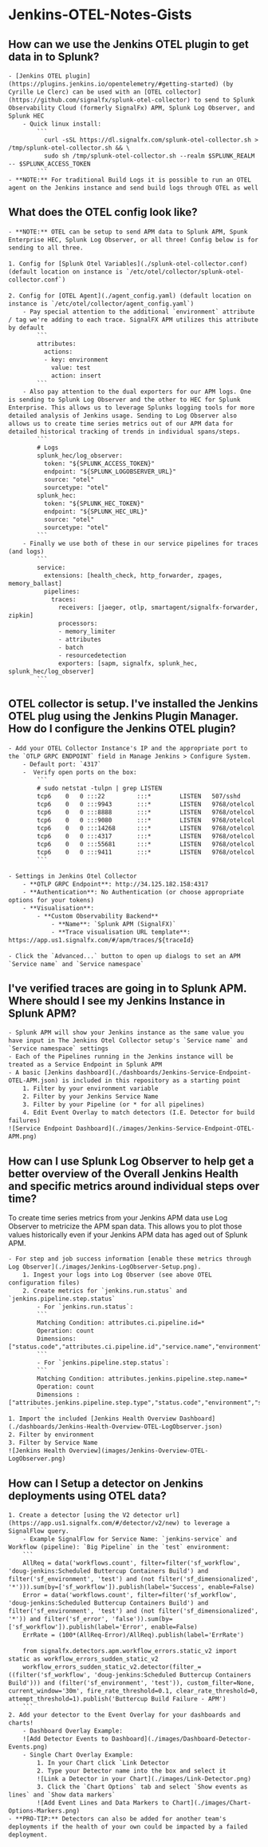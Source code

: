 # Jenkins-OTEL-Notes-Gists

## How can we use the Jenkins OTEL plugin to get data in to Splunk?
    - [Jenkins OTEL plugin](https://plugins.jenkins.io/opentelemetry/#getting-started) (by Cyrille Le Clerc) can be used with an [OTEL collector](https://github.com/signalfx/splunk-otel-collector) to send to Splunk Observability Cloud (formerly SignalFx) APM, Splunk Log Observer, and Splunk HEC
        - Quick linux install: 
            ```
              curl -sSL https://dl.signalfx.com/splunk-otel-collector.sh > /tmp/splunk-otel-collector.sh && \
              sudo sh /tmp/splunk-otel-collector.sh --realm $SPLUNK_REALM -- $SPLUNK_ACCESS_TOKEN
            ```
    - **NOTE:** For traditional Build Logs it is possible to run an OTEL agent on the Jenkins instance and send build logs through OTEL as well

## What does the OTEL config look like? 
    - **NOTE:** OTEL can be setup to send APM data to Splunk APM, Spunk Enterprise HEC, Splunk Log Observer, or all three! Config below is for sending to all three.
    
    1. Config for [Splunk Otel Variables](./splunk-otel-collector.conf) (default location on instance is `/etc/otel/collector/splunk-otel-collector.conf`)

    2. Config for [OTEL Agent](./agent_config.yaml) (default location on instance is `/etc/otel/collector/agent_config.yaml`)
        - Pay special attention to the additional `environment` attribute / tag we're adding to each trace. SignalFX APM utilizes this attribute by default
            ```
            attributes:
              actions:
              - key: environment
                value: test
                action: insert
            ```
        - Also pay attention to the dual exporters for our APM logs. One is sending to Splunk Log Observer and the other to HEC for Splunk Enterprise. This allows us to leverage Splunks logging tools for more detailed analysis of Jenkins usage. Sending to Log Observer also allows us to create time series metrics out of our APM data for detailed historical tracking of trends in individual spans/steps.
            ```
            # Logs
            splunk_hec/log_observer:
              token: "${SPLUNK_ACCESS_TOKEN}"
              endpoint: "${SPLUNK_LOGOBSERVER_URL}"
              source: "otel"
              sourcetype: "otel"
            splunk_hec:
              token: "${SPLUNK_HEC_TOKEN}"
              endpoint: "${SPLUNK_HEC_URL}"
              source: "otel"
              sourcetype: "otel"
            ```
        - Finally we use both of these in our service pipelines for traces (and logs)
            ```
            service:
              extensions: [health_check, http_forwarder, zpages, memory_ballast]
              pipelines:
                traces:
                  receivers: [jaeger, otlp, smartagent/signalfx-forwarder, zipkin]
                  processors:
                  - memory_limiter
                  - attributes  
                  - batch
                  - resourcedetection
                  exporters: [sapm, signalfx, splunk_hec, splunk_hec/log_observer]
            ```
## OTEL collector is setup. I've installed the Jenkins OTEL plug using the Jenkins Plugin Manager. How do I configure the Jenkins OTEL plugin?
    - Add your OTEL Collector Instance's IP and the appropriate port to the `OTLP GRPC ENDPOINT` field in Manage Jenkins > Configure System.  
        - Default port: `4317`
        -  Verify open ports on the box:
            ```
            # sudo netstat -tulpn | grep LISTEN        
            tcp6    0   0 :::22         :::*        LISTEN   507/sshd            
            tcp6    0   0 :::9943       :::*        LISTEN   9768/otelcol        
            tcp6    0   0 :::8888       :::*        LISTEN   9768/otelcol        
            tcp6    0   0 :::9080       :::*        LISTEN   9768/otelcol        
            tcp6    0   0 :::14268      :::*        LISTEN   9768/otelcol        
            tcp6    0   0 :::4317       :::*        LISTEN   9768/otelcol      
            tcp6    0   0 :::55681      :::*        LISTEN   9768/otelcol        
            tcp6    0   0 :::9411       :::*        LISTEN   9768/otelcol  
            ```

    - Settings in Jenkins Otel Collector  
        - **OTLP GRPC Endpoint**: http://34.125.182.158:4317
        - **Authentication**: No Authentication (or choose appropriate options for your tokens)
        - **Visualisation**:
            - **Custom Observability Backend**
                - **Name**: `Splunk APM (SignalFX)`
                - **Trace visualisation URL template**: https://app.us1.signalfx.com/#/apm/traces/${traceId}
        
    - Click the `Advanced...` button to open up dialogs to set an APM `Service name` and `Service namespace`

## I've verified traces are going in to Splunk APM. Where should I see my Jenkins Instance in Splunk APM?
    - Splunk APM will show your Jenkins instance as the same value you have input in The Jenkins Otel Collector setup's `Service name` and `Service namespace` settings
    - Each of the Pipelines running in the Jenkins instance will be treated as a Service Endpoint in Splunk APM
    - A basic [Jenkins dashboard](./dashboards/Jenkins-Service-Endpoint-OTEL-APM.json) is included in this repository as a starting point
        1. Filter by your environment variable
        2. Filter by your Jenkins Service Name
        3. Filter by your Pipeline (or * for all pipelines)
        4. Edit Event Overlay to match detectors (I.E. Detector for build failures)
    ![Service Endpoint Dashboard](./images/Jenkins-Service-Endpoint-OTEL-APM.png)

## How can I use Splunk Log Observer to help get a better overview of the Overall Jenkins Health and specific metrics around individual steps over time?
To create time series metrics from your Jenkins APM data use Log Observer to metricize the APM span data. This allows you to plot those values historically even if your Jenkins APM data has aged out of Splunk APM.

    - For step and job success information [enable these metrics through Log Observer](./images/Jenkins-LogObserver-Setup.png).
        1. Ingest your logs into Log Observer (see above OTEL configuration files)
        2. Create metrics for `jenkins.run.status` and `jenkins.pipeline.step.status`
            - For `jenkins.run.status`:  
            ```
            Matching Condition: attributes.ci.pipeline.id=*
            Operation: count
            Dimensions: ["status.code","attributes.ci.pipeline.id","service.name","environment"]
            ```
            - For `jenkins.pipeline.step.status`:
            ```
            Matching Condition: attributes.jenkins.pipeline.step.name=*
            Operation: count
            Dimensions : ["attributes.jenkins.pipeline.step.type","status.code","environment","service.name"]
            ```
    1. Import the included [Jenkins Health Overview Dashboard](./dashboards/Jenkins-Health-Overview-OTEL-LogObserver.json)
    2. Filter by environment
    3. Filter by Service Name
    ![Jenkins Health Overview](images/Jenkins-Overview-OTEL-LogObserver.png)

## How can I Setup a detector on Jenkins deployments using OTEL data? 
    1. Create a detector [using the V2 detector url](https://app.us1.signalfx.com/#/detector/v2/new) to leverage a SignalFlow query.
        - Example SignalFlow for Service Name: `jenkins-service` and Workflow (pipeline): `Big Pipeline` in the `test` environment:
        ```
        AllReq = data('workflows.count', filter=filter('sf_workflow', 'doug-jenkins:Scheduled Buttercup Containers Build') and filter('sf_environment', 'test') and (not filter('sf_dimensionalized', '*'))).sum(by=['sf_workflow']).publish(label='Success', enable=False)
        Error = data('workflows.count', filter=filter('sf_workflow', 'doug-jenkins:Scheduled Buttercup Containers Build') and filter('sf_environment', 'test') and (not filter('sf_dimensionalized', '*')) and filter('sf_error', 'false')).sum(by=['sf_workflow']).publish(label='Error', enable=False)
        ErrRate = (100*(AllReq-Error)/AllReq).publish(label='ErrRate')

        from signalfx.detectors.apm.workflow_errors.static_v2 import static as workflow_errors_sudden_static_v2
        workflow_errors_sudden_static_v2.detector(filter_=((filter('sf_workflow', 'doug-jenkins:Scheduled Buttercup Containers Build'))) and (filter('sf_environment', 'test')), custom_filter=None, current_window='30m', fire_rate_threshold=0.1, clear_rate_threshold=0, attempt_threshold=1).publish('Buttercup Build Failure - APM')
        ```
    2. Add your detector to the Event Overlay for your dashboards and charts!
        - Dashboard Overlay Example:
        ![Add Detector Events to Dashboard](./images/Dashboard-Detector-Events.png)
        - Single Chart Overlay Example:
            1. In your Chart click `Link Detector
            2. Type your Detector name into the box and select it
            ![Link a Detector in your Chart](./images/Link-Detector.png)
            3. Click the `Chart Options` tab and select `Show events as lines` and `Show data markers` 
            ![Add Event Lines and Data Markers to Chart](./images/Chart-Options-Markers.png)
    - **PRO-TIP:** Detectors can also be added for another team's deployments if the health of your own could be impacted by a failed deployment.









